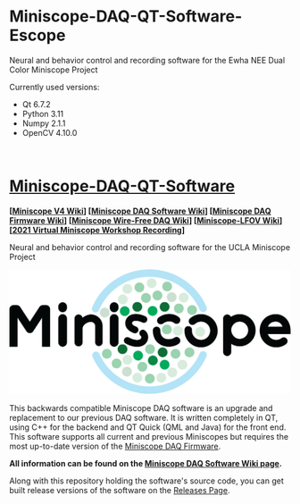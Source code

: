 # Miniscope-DAQ-QT-Software-Escope

Neural and behavior control and recording software for the Ewha NEE Dual Color Miniscope Project

Currently used versions:

- Qt 6.7.2
- Python 3.11
- Numpy 2.1.1
- OpenCV 4.10.0

<br>


# [Miniscope-DAQ-QT-Software](https://github.com/Aharoni-Lab/Miniscope-DAQ-QT-Software)

**[[Miniscope V4 Wiki](https://github.com/Aharoni-Lab/Miniscope-v4/wiki)] [[Miniscope DAQ Software Wiki](https://github.com/Aharoni-Lab/Miniscope-DAQ-QT-Software/wiki)] [[Miniscope DAQ Firmware Wiki](https://github.com/Aharoni-Lab/Miniscope-DAQ-Cypress-firmware/wiki)] [[Miniscope Wire-Free DAQ Wiki](https://github.com/Aharoni-Lab/Miniscope-Wire-Free-DAQ/wiki)] [[Miniscope-LFOV Wiki](https://github.com/Aharoni-Lab/Miniscope-LFOV/wiki)][[2021 Virtual Miniscope Workshop Recording](https://sites.google.com/metacell.us/miniscope-workshop-2021)]**

Neural and behavior control and recording software for the UCLA Miniscope Project

<p align="center">
  <img width="600" src="https://github.com/Aharoni-Lab/Miniscope-DAQ-QT-Software/blob/master/wikiImg/miniscope_bright.png ">
</p>


This backwards compatible Miniscope DAQ software is an upgrade and replacement to our previous DAQ software. It is written completely in QT, using C++ for the backend and QT Quick (QML and Java) for the front end. This software supports all current and previous Miniscopes but requires the most up-to-date version of the [Miniscope DAQ Firmware](https://github.com/Aharoni-Lab/Miniscope-DAQ-Cypress-firmware).

**All information can be found on the [Miniscope DAQ Software Wiki page](https://github.com/Aharoni-Lab/Miniscope-DAQ-QT-Software/wiki).**

Along with this repository holding the software's source code, you can get built release versions of the software on the [Releases Page](https://github.com/Aharoni-Lab/Miniscope-DAQ-QT-Software/releases).
